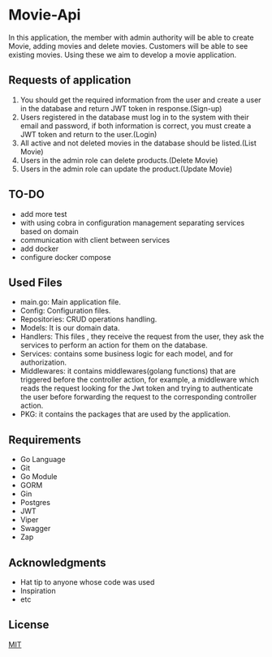 # Movie-Api
In this application, the member with admin authority will be able to create Movie, adding movies and delete movies. Customers will be able to see existing movies. Using these we aim to develop a movie application.

## Requests of application

1. You should get the required information from the user and create a user in the database and return JWT token in response.(Sign-up)
2. Users registered in the database must log in to the system with their email and password, if both information is correct, you must create a JWT token and return to the user.(Login)
3. All active and not deleted movies in the database should be listed.(List Movie)
4. Users in the admin role can delete products.(Delete Movie)
5. Users in the admin role can update the product.(Update Movie)

## TO-DO

- add more test
- with using cobra in configuration management separating services based on domain 
- communication with client between services
- add docker
- configure docker compose

## Used Files

* main.go: Main application file.
* Config: Configuration files.
* Repositories: CRUD operations handling.
* Models: It is our domain data.
* Handlers: This files , they receive the request from the user, they ask the services to perform an action for them on the database.
* Services: contains some business logic for each model, and for authorization.
* Middlewares: it contains middlewares(golang functions) that are triggered before the controller action, for example, a middleware which reads the request looking for the Jwt token and trying to authenticate the user before forwarding the request to the corresponding controller action.
* PKG: it contains the packages that are used by the application.
## Requirements

* Go Language
* Git
* Go Module
* GORM
* Gin
* Postgres
* JWT
* Viper
* Swagger
* Zap

## Acknowledgments

* Hat tip to anyone whose code was used
* Inspiration
* etc

## License
[MIT](https://choosealicense.com/licenses/mit/)
